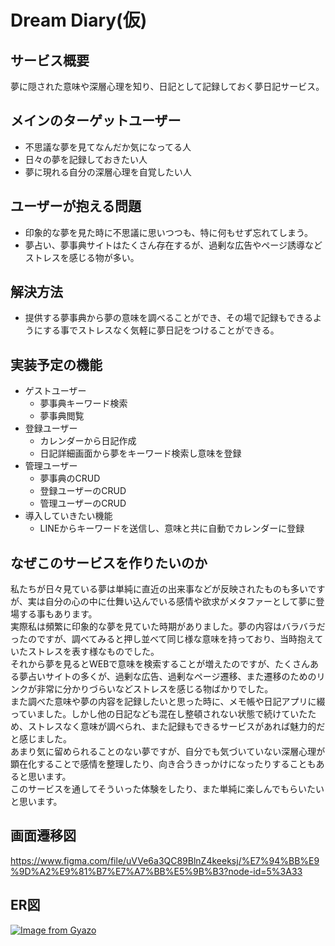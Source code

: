 # Dream Diary(仮)

## サービス概要
夢に隠された意味や深層心理を知り、日記として記録しておく夢日記サービス。

## メインのターゲットユーザー
- 不思議な夢を見てなんだか気になってる人
- 日々の夢を記録しておきたい人
- 夢に現れる自分の深層心理を自覚したい人

## ユーザーが抱える問題
- 印象的な夢を見た時に不思議に思いつつも、特に何もせず忘れてしまう。
- 夢占い、夢事典サイトはたくさん存在するが、過剰な広告やページ誘導などストレスを感じる物が多い。

## 解決方法
- 提供する夢事典から夢の意味を調べることができ、その場で記録もできるようにする事でストレスなく気軽に夢日記をつけることができる。

## 実装予定の機能
- ゲストユーザー
    - 夢事典キーワード検索
    - 夢事典閲覧
- 登録ユーザー
    - カレンダーから日記作成
    - 日記詳細画面から夢をキーワード検索し意味を登録
- 管理ユーザー
    - 夢事典のCRUD
    - 登録ユーザーのCRUD
    - 管理ユーザーのCRUD
- 導入していきたい機能
    - LINEからキーワードを送信し、意味と共に自動でカレンダーに登録

## なぜこのサービスを作りたいのか
私たちが日々見ている夢は単純に直近の出来事などが反映されたものも多いですが、実は自分の心の中に仕舞い込んでいる感情や欲求がメタファーとして夢に登場する事もあります。  
実際私は頻繁に印象的な夢を見ていた時期がありました。夢の内容はバラバラだったのですが、調べてみると押し並べて同じ様な意味を持っており、当時抱えていたストレスを表す様なものでした。  
それから夢を見るとWEBで意味を検索することが増えたのですが、たくさんある夢占いサイトの多くが、過剰な広告、過剰なページ遷移、また遷移のためのリンクが非常に分かりづらいなどストレスを感じる物ばかりでした。  
また調べた意味や夢の内容を記録したいと思った時に、メモ帳や日記アプリに綴っていました。しかし他の日記なども混在し整頓されない状態で続けていたため、ストレスなく意味が調べられ、また記録もできるサービスがあれば魅力的だと感じました。  
あまり気に留められることのない夢ですが、自分でも気づいていない深層心理が顕在化することで感情を整理したり、向き合うきっかけになったりすることもあると思います。  
このサービスを通してそういった体験をしたり、また単純に楽しんでもらいたいと思います。

## 画面遷移図
https://www.figma.com/file/uVVe6a3QC89BlnZ4keeksj/%E7%94%BB%E9%9D%A2%E9%81%B7%E7%A7%BB%E5%9B%B3?node-id=5%3A33

## ER図
[![Image from Gyazo](https://i.gyazo.com/17748a686cdf3d59fe2c16402bc329dd.png)](https://gyazo.com/17748a686cdf3d59fe2c16402bc329dd)
